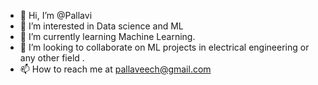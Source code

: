 - 👋 Hi, I’m @Pallavi
- 👀 I’m interested in Data science and ML
- 🌱 I’m currently learning Machine Learning.
- 💞️ I’m looking to collaborate on ML projects in electrical engineering or any other field 
.
- 📫 How to reach me at pallaveech@gmail.com 

<!---
pallaveech/pallaveech is a ✨ special ✨ repository because its `README.md` (this file) appears on your GitHub profile.
You can click the Preview link to take a look at your changes.
--->
